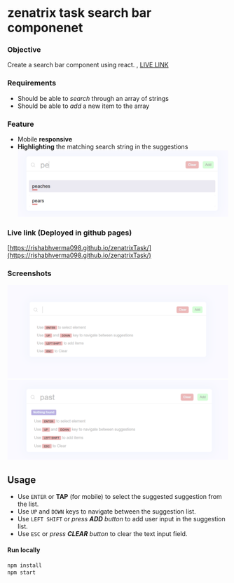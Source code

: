 # zenatrix task search bar componenet

### Objective 
Create a search bar component using react. , [LIVE LINK](https://rishabhverma098.github.io/zenatrixTask/)

### Requirements

- Should be able to _search_ through an array of strings
- Should be able to _add_ a new item to the array 

### Feature
- Mobile **responsive**
- **Highlighting** the matching search string in the suggestions
![alt text](zenatrix.PNG)

### Live link (Deployed in github pages)

[https://rishabhverma098.github.io/zenatrixTask/](https://rishabhverma098.github.io/zenatrixTask/)

### Screenshots
![alt text](zenatrix1.PNG)
![alt text](zenatrix2.PNG)




## Usage
- Use `ENTER` or **TAP** (for mobile) to select the suggested suggestion from the list.
- Use `UP` and `DOWN` keys to navigate between the suggestion list.
- Use `LEFT SHIFT` or _press **ADD** button_ to add user input in the suggestion list.
- Use `ESC` or _press **CLEAR** button_ to clear the text input field.

#### Run locally
```node
npm install
npm start
```
